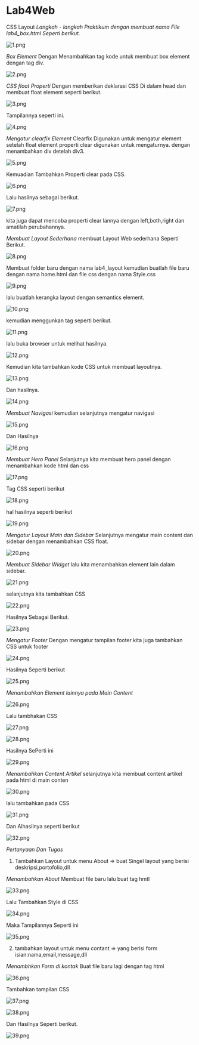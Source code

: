 # Lab4Web
CSS Layout
*Langkah - langkah Praktikum dengan membuat nama File lab4_box.html Seperti berikut.*

![1.png](img/1.png)

*Box Element*
Dengan Menambahkan tag kode untuk membuat box element dengan tag div.

![2.png](img/2.png)

*CSS float Properti*
Dengan memberikan deklarasi CSS Di dalam head dan membuat float element seperti berikut.

![3.png](img/3.png)

Tampilannya seperti ini.

![4.png](img/4.png)

*Mengatur clearfix Element* 
Clearfix Digunakan untuk mengatur element setelah float element properti clear digunakan untuk mengaturnya. dengan menambahkan div detelah div3.

![5.png](img/5.png)

Kemuadian Tambahkan Properti clear pada CSS.

![6.png](img/6.png)

Lalu hasilnya sebagai berikut.

![7.png](img/7.png)

kita juga dapat mencoba properti clear lannya dengan left,both,right dan amatilah perubahannya.

*Membuat Layout Sederhana*
membuat Layout Web sederhana Seperti Berikut.

![8.png](img/8.png)

Membuat folder baru dengan nama lab4_layout kemudian buatlah file baru dengan nama home.html dan file css dengan nama Style.css

![9.png](img/9.png)

lalu buatlah kerangka layout dengan semantics element.

![10.png](img/10.png)

kemudian menggunkan tag seperti berikut.

![11.png](img/11.png)

lalu buka browser untuk melihat hasilnya.

![12.png](img/12.png)

Kemudian kita tambahkan kode CSS untuk membuat layoutnya.

![13.png](img/13.png)

Dan hasilnya.

![14.png](img/14.png)

*Membuat Navigasi*
kemudian selanjutnya mengatur navigasi

![15.png](img/15.png)

Dan Hasilnya 

![16.png](img/16.png)

*Membuat Hero Panel*
Selanjutnya kita membuat hero panel dengan menambahkan kode html dan css

![17.png](img/17.png)

Tag CSS seperti berikut

![18.png](img/18.png)

hal hasilnya seperti berikut

![19.png](img/19.png)

*Mengatur Layout Main dan Sidebar*
Selanjutnya mengatur main content dan sidebar dengan menambahkan CSS float.

![20.png](img/20.png)

*Membuat Sidebar Widget*
lalu kita menambahkan element lain dalam sidebar.

![21.png](img/21.png)

selanjutnya kita tambahkan CSS

![22.png](img/22.png)

Hasilnya Sebagai Berikut.

![23.png](img/23.png)

*Mengatur Footer*
Dengan mengatur tampilan footer kita juga tambahkan CSS untuk footer

![24.png](img/24.png)

Hasilnya Seperti berikut

![25.png](img/25.png)

*Menambahkan Element lainnya pada Main Content*

![26.png](img/26.png)

Lalu tambhakan CSS

![27.png](img/27.png)

![28.png](img/28.png)

Hasilnya SePerti ini

![29.png](img/29.png)

*Menambahkan Content Artikel*
selanjutnya kita membuat content artikel pada html di main conten

![30.png](img/30.png)

lalu tambahkan pada CSS

![31.png](img/31.png)

Dan Alhasilnya seperti berikut

![32.png](img/32.png)


*Pertanyaan Dan Tugas*
1. Tambahkan Layout untuk menu About => buat Singel layout yang berisi deskripsi,portofolio,dll

*Menambahkan About*
Membuat file baru lalu buat tag hmtl

![33.png](img/33.png)

Lalu Tambahkan Style di CSS

![34.png](img/34.png)

Maka Tampilannya Seperti ini

![35.png](img/35.png)

2. tambahkan layout untuk menu contant => yang berisi form isian:nama,email,message,dll

*Menambhkan Form di kontak*
Buat file baru lagi dengan tag html

![36.png](img/36.png)

Tambahkan tampilan CSS

![37.png](img/37.png)

![38.png](img/38.png)

Dan Hasilnya Seperti berikut.

![39.png](img/39.png)









